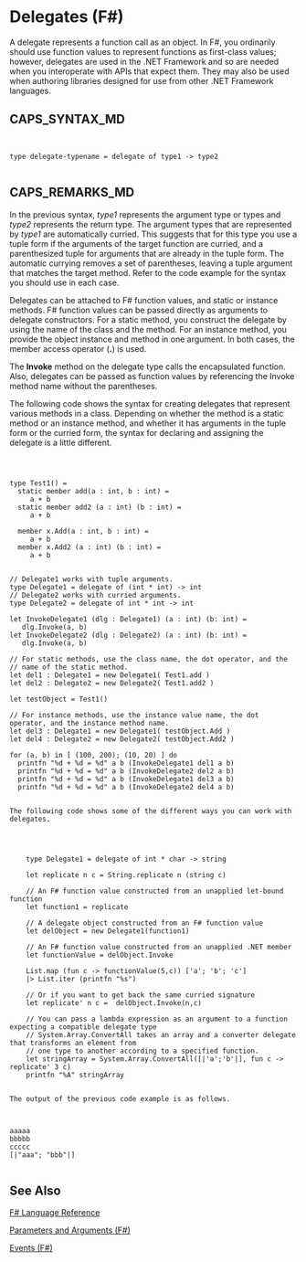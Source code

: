 # Delegates (F#)

A delegate represents a function call as an object. In F#, you ordinarily should use function values to represent functions as first-class values; however, delegates are used in the .NET Framework and so are needed when you interoperate with APIs that expect them. They may also be used when authoring libraries designed for use from other .NET Framework languages.


## CAPS_SYNTAX_MD



```


type delegate-typename = delegate of type1 -> type2


```



## CAPS_REMARKS_MD
In the previous syntax, *type1* represents the argument type or types and *type2* represents the return type. The argument types that are represented by *type1* are automatically curried. This suggests that for this type you use a tuple form if the arguments of the target function are curried, and a parenthesized tuple for arguments that are already in the tuple form. The automatic currying removes a set of parentheses, leaving a tuple argument that matches the target method. Refer to the code example for the syntax you should use in each case.

Delegates can be attached to F# function values, and static or instance methods. F# function values can be passed directly as arguments to delegate constructors. For a static method, you construct the delegate by using the name of the class and the method. For an instance method, you provide the object instance and method in one argument. In both cases, the member access operator (**.**) is used.

The **Invoke** method on the delegate type calls the encapsulated function. Also, delegates can be passed as function values by referencing the Invoke method name without the parentheses.

The following code shows the syntax for creating delegates that represent various methods in a class. Depending on whether the method is a static method or an instance method, and whether it has arguments in the tuple form or the curried form, the syntax for declaring and assigning the delegate is a little different.



```



type Test1() =
  static member add(a : int, b : int) =
     a + b
  static member add2 (a : int) (b : int) =
     a + b

  member x.Add(a : int, b : int) =
     a + b
  member x.Add2 (a : int) (b : int) =
     a + b


// Delegate1 works with tuple arguments.
type Delegate1 = delegate of (int * int) -> int
// Delegate2 works with curried arguments.
type Delegate2 = delegate of int * int -> int

let InvokeDelegate1 (dlg : Delegate1) (a : int) (b: int) =
   dlg.Invoke(a, b)
let InvokeDelegate2 (dlg : Delegate2) (a : int) (b: int) =
   dlg.Invoke(a, b)

// For static methods, use the class name, the dot operator, and the
// name of the static method.
let del1 : Delegate1 = new Delegate1( Test1.add )
let del2 : Delegate2 = new Delegate2( Test1.add2 )

let testObject = Test1()

// For instance methods, use the instance value name, the dot operator, and the instance method name.
let del3 : Delegate1 = new Delegate1( testObject.Add )
let del4 : Delegate2 = new Delegate2( testObject.Add2 )

for (a, b) in [ (100, 200); (10, 20) ] do
  printfn "%d + %d = %d" a b (InvokeDelegate1 del1 a b)
  printfn "%d + %d = %d" a b (InvokeDelegate2 del2 a b)
  printfn "%d + %d = %d" a b (InvokeDelegate1 del3 a b)
  printfn "%d + %d = %d" a b (InvokeDelegate2 del4 a b)


```



    The following code shows some of the different ways you can work with delegates.



```



    type Delegate1 = delegate of int * char -> string

    let replicate n c = String.replicate n (string c)

    // An F# function value constructed from an unapplied let-bound function 
    let function1 = replicate

    // A delegate object constructed from an F# function value
    let delObject = new Delegate1(function1)

    // An F# function value constructed from an unapplied .NET member
    let functionValue = delObject.Invoke

    List.map (fun c -> functionValue(5,c)) ['a'; 'b'; 'c']
    |> List.iter (printfn "%s")

    // Or if you want to get back the same curried signature
    let replicate' n c =  delObject.Invoke(n,c)

    // You can pass a lambda expression as an argument to a function expecting a compatible delegate type
    // System.Array.ConvertAll takes an array and a converter delegate that transforms an element from
    // one type to another according to a specified function.
    let stringArray = System.Array.ConvertAll([|'a';'b'|], fun c -> replicate' 3 c)
    printfn "%A" stringArray


```



    The output of the previous code example is as follows.




```


aaaaa
bbbbb
ccccc
[|"aaa"; "bbb"|]


```



## See Also
[F&#35; Language Reference](F%23+Language+Reference.md)

[Parameters and Arguments &#40;F&#35;&#41;](Parameters+and+Arguments+%28F%23%29.md)

[Events &#40;F&#35;&#41;](Events+%28F%23%29.md)

